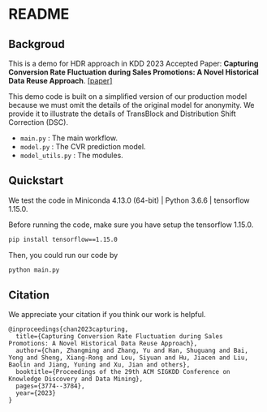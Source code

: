 # README

## Backgroud 

This is a demo for HDR approach in KDD 2023 Accepted Paper: **Capturing Conversion Rate Fluctuation during Sales Promotions: A Novel Historical Data Reuse Approach**. [[paper]](https://arxiv.org/abs/2305.12837) 

This demo code is built on a simplified version of our production model because we must omit the details of the original model for anonymity. We provide it to illustrate the details of TransBlock and Distribution Shift Correction (DSC).

+ `main.py` : The main workflow. 
+ `model.py` : The CVR prediction model. 
+ `model_utils.py` : The modules. 


## Quickstart  

We test the code in Miniconda 4.13.0 (64-bit) | Python 3.6.6 | tensorflow 1.15.0. 

Before running the code, make sure you have setup the tensorflow 1.15.0. 

```bash
pip install tensorflow==1.15.0
```

Then, you could run our code by 

```bash
python main.py
```

## Citation 

We appreciate your citation if you think our work is helpful. 

```
@inproceedings{chan2023capturing,
  title={Capturing Conversion Rate Fluctuation during Sales Promotions: A Novel Historical Data Reuse Approach},
  author={Chan, Zhangming and Zhang, Yu and Han, Shuguang and Bai, Yong and Sheng, Xiang-Rong and Lou, Siyuan and Hu, Jiacen and Liu, Baolin and Jiang, Yuning and Xu, Jian and others},
  booktitle={Proceedings of the 29th ACM SIGKDD Conference on Knowledge Discovery and Data Mining},
  pages={3774--3784},
  year={2023}
}
``` 

